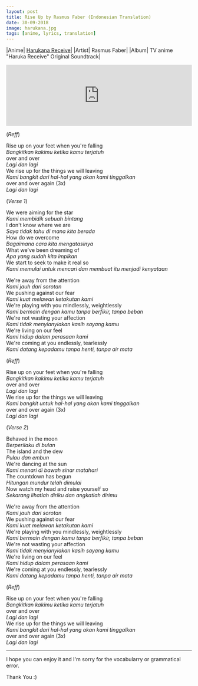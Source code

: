 ```yaml
---
layout: post
title: Rise Up by Rasmus Faber (Indonesian Translation)
date: 30-09-2018
image: harukana.jpg
tags: [anime, lyrics, translation]
---
```



|Anime| [Harukana Receive](https://myanimelist.net/anime/35983/Harukana_Receive)|
|Artist| Rasmus Faber|
|Album| TV anime "Haruka Receive" Original Soundtrack|

<iframe width="100%" height="166" scrolling="no" frameborder="no" allow="autoplay" src="https://w.soundcloud.com/player/?url=https%3A//api.soundcloud.com/tracks/505370550&color=%23ff5500&auto_play=false&hide_related=false&show_comments=true&show_user=true&show_reposts=false&show_teaser=true"></iframe>

(*Reff*)

Rise up on your feet when you're falling    
*Bangkitkan kakimu ketika kamu terjatuh*  
over and over  
*Lagi dan lagi*  
We rise up for the things we will leaving  
*Kami bangkit dari hal-hal yang akan kami tinggalkan*     
over and over again (3x)  
*Lagi dan lagi*

(*Verse 1*)

We were aiming for the star    
*Kami membidik sebuah bintang*  
I don't know where we are    
*Saya tidak tahu di mana kita berada*  
How do we overcome  
*Bagaimana cara kita mengatasinya*  
What we've been dreaming of    
*Apa yang sudah kita impikan*  
We start to seek to make it real so     
*Kami memulai untuk mencari dan membuat itu menjadi kenyataan*  

We're away from the attention  
*Kami jauh dari sorotan*  
We pushing against our fear    
*Kami kuat melawan ketakutan kami*  
We're playing with you mindlessly, weightlessly    
*Kami bermain dengan kamu tanpa berfikir, tanpa beban*  
We're not wasting your affection  
*Kami tidak menyianyiakan kasih sayang kamu*  
We're living on our feel  
*Kami hidup dalam perasaan kami*  
We're coming at you endlessly, tearlessly    
*Kami datang kepadamu tanpa henti, tanpa air mata*  

(*Reff*)

Rise up on your feet when you're falling    
*Bangkitkan kakimu ketika kamu terjatuh*  
over and over  
*Lagi dan lagi*  
We rise up for the things we will leaving  
*Kami bangkit untuk hal-hal yang akan kami tinggalkan*   
over and over again (3x)  
*Lagi dan lagi*  

(*Verse 2*)

Behaved in the moon  
*Berperilaku di bulan*    
The island and the dew   
*Pulau dan embun*   
We're dancing at the sun    
*Kami menari di bawah sinar matahari*       
The countdown has begun    
*Hitungan mundur telah dimulai*    
Now watch my head and raise yourself so       
*Sekarang lihatlah diriku dan angkatlah dirimu*    

We're away from the attention  
*Kami jauh dari sorotan*  
We pushing against our fear    
*Kami kuat melawan ketakutan kami*  
We're playing with you mindlessly, weightlessly    
*Kami bermain dengan kamu tanpa berfikir, tanpa beban*  
We're not wasting your affection    
*Kami tidak menyianyiakan kasih sayang kamu*  
We're living on our feel  
*Kami hidup dalam perasaan kami*  
We're coming at you endlessly, tearlessly    
*Kami datang kepadamu tanpa henti, tanpa air mata*  

(*Reff*)

Rise up on your feet when you're falling      
*Bangkitkan kakimu ketika kamu terjatuh*    
over and over    
*Lagi dan lagi*    
We rise up for the things we will leaving    
*Kami bangkit dari hal-hal yang akan kami tinggalkan*     
over and over again (3x)  
*Lagi dan lagi*  

--- 
I hope you can enjoy it and I'm sorry for the vocabularry or grammatical error.

Thank You :)